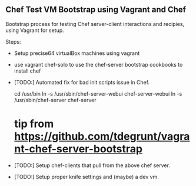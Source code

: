 Chef Test VM Bootstrap using Vagrant and Chef
---------------------------------------------

Bootstrap process for testing Chef server-client interactions and recipies, using Vagrant for setup. 

Steps:

- Setup precise64 virtualBox machines using vagrant
- use vagrant chef-solo to use the chef-server bootstrap cookbooks to install chef

- [TODO:] Automated fix for bad init scripts issue in Chef.   

    cd /usr/bin
    ln -s /usr/sbin/chef-server-webui chef-server-webui
    ln -s /usr/sbin/chef-server chef-server

    # tip from https://github.com/tdegrunt/vagrant-chef-server-bootstrap

- [TODO:] Setup chef-clients that pull from the above chef server. 
- [TODO:] Setup proper knife settings and (maybe) a dev vm. 

